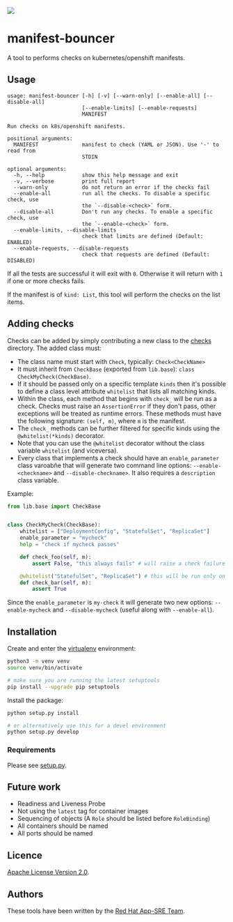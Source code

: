![](https://img.shields.io/github/license/app-sre/qontract-reconcile.svg?style=flat)

# manifest-bouncer

A tool to performs checks on kubernetes/openshift manifests.

## Usage

```
usage: manifest-bouncer [-h] [-v] [--warn-only] [--enable-all] [--disable-all]
                        [--enable-limits] [--enable-requests]
                        MANIFEST

Run checks on k8s/openshift manifests.

positional arguments:
  MANIFEST              manifest to check (YAML or JSON). Use '-' to read from
                        STDIN

optional arguments:
  -h, --help            show this help message and exit
  -v, --verbose         print full report
  --warn-only           do not return an error if the checks fail
  --enable-all          run all the checks. To disable a specific check, use
                        the `--disable-<check>` form.
  --disable-all         Don't run any checks. To enable a specific check, use
                        the `--enable-<check>` form.
  --enable-limits, --disable-limits
                        check that limits are defined (Default: ENABLED)
  --enable-requests, --disable-requests
                        check that requests are defined (Default: DISABLED)
```

If all the tests are successful it will exit with `0`. Otherwise it will return with `1` if one or more checks fails.

If the manifest is of `kind: List`, this tool will perform the checks on the list items.

## Adding checks

Checks can be added by simply contributing a new class to the [checks](/checks) directory. The added class must:

- The class name must start with `Check`, typically: `Check<CheckName>`
- It must inherit from `CheckBase` (exported from `lib.base`): `class CheckMyCheck(CheckBase)`.
- If it should be passed only on a specific template `kinds` then it's possible to define a class level attribute `whitelist` that lists all matching kinds.
- Within the class, each method that begins with `check_` will be run as a check. Checks must raise an `AssertionError` if they don't pass, other exceptions will be treated as runtime errors. These methods must have the following signature: `(self, m)`, where `m` is the manifest.
- The `check_` methods can be further filtered for specific kinds using the `@whitelist(*kinds)` decorator.
- Note that you can use the `@whitelist` decorator without the class variable `whitelist` (and viceversa).
- Every class that implements a check should have an `enable_parameter` class varoabñe that will generate two command line options: `--enable-<checkname>` and `--disable-checkname>`. It also requires a `description` class variable.

Example:

```python
from lib.base import CheckBase


class CheckMyCheck(CheckBase):
    whitelist = ["DeploymentConfig", "StatefulSet", "ReplicaSet"]
    enable_parameter = "mycheck"
    help = "check if mycheck passes"

    def check_foo(self, m):
        assert False, "this always fails" # will raise a check failure

    @whitelist("StatefulSet", "ReplicaSet") # this will be run only on the listed kinds
    def check_bar(self, m):
        assert True
```

Since the `enable_parameter` is `my-check` it will generate two new options: `--enable-mycheck` and `--disable-mycheck` (useful along with `--enable-all`).

## Installation

Create and enter the [virtualenv](https://virtualenv.pypa.io/en/latest/) environment:

```sh
python3 -m venv venv
source venv/bin/activate

# make sure you are running the latest setuptools
pip install --upgrade pip setuptools
```

Install the package:

```sh
python setup.py install

# or alternatively use this for a devel environment
python setup.py develop
```

### Requirements

Please see [setup.py](setup.py).

## Future work

- Readiness and Liveness Probe
- Not using the `latest` tag for container images
- Sequencing of objects (A `Role` should be listed before `RoleBinding`)
- All containers should be named
- All ports should be named

## Licence

[Apache License Version 2.0](LICENSE).

## Authors

These tools have been written by the [Red Hat App-SRE Team](sd-app-sre@redhat.com).
